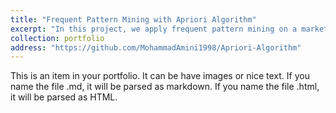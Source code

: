 ```yaml
---
title: "Frequent Pattern Mining with Apriori Algorithm"
excerpt: "In this project, we apply frequent pattern mining on a market transaction dataset using the Apriori algorithm."
collection: portfolio
address: "https://github.com/MohammadAmini1998/Apriori-Algorithm"
---
```


This is an item in your portfolio. It can be have images or nice text. If you name the file .md, it will be parsed as markdown. If you name the file .html, it will be parsed as HTML. 
